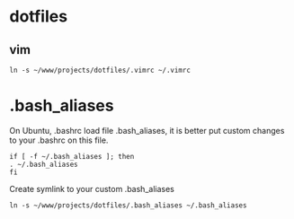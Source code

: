 # dotfiles

## vim

```
ln -s ~/www/projects/dotfiles/.vimrc ~/.vimrc
```

# .bash_aliases

On Ubuntu, .bashrc load file .bash_aliases, it is better put custom changes to your .bashrc on this file.

```
if [ -f ~/.bash_aliases ]; then
. ~/.bash_aliases
fi
```

Create symlink to your custom .bash_aliases

```
ln -s ~/www/projects/dotfiles/.bash_aliases ~/.bash_aliases
```

